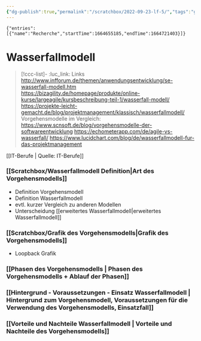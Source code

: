 ```yaml
---
{"dg-publish":true,"permalink":"/scratchbox/2022-09-23-lf-5/","tags":"gardenEntry","dgHomeLink":true,"dgPassFrontmatter":false}
---
```



```simple-time-tracker
{"entries":[{"name":"Recherche","startTime":1664655185,"endTime":1664721403}]}
```

# Wasserfallmodell

> [!ccc-list]- :luc_link: Links
> http://www.infforum.de/themen/anwendungsentwicklung/se-wasserfall-modell.htm
> https://bizagility.de/homepage/produkte/online-kurse/largeagile/kursbeschreibung-teil-1/wasserfall-modell/
> https://projekte-leicht-gemacht.de/blog/projektmanagement/klassisch/wasserfallmodell/
> Vorgehensmodelle im Vergleich: https://www.scnsoft.de/blog/vorgehensmodelle-der-softwareentwicklung
> https://echometerapp.com/de/agile-vs-wasserfall/
> https://www.lucidchart.com/blog/de/wasserfallmodell-fur-das-projektmanagement

[[IT-Berufe | Quelle: IT-Berufe]]

 ### [[Scratchbox/Wasserfallmodell Definition|Art des Vorgehensmodells]]
 - Definition Vorgehensmodell
 - Definition Wasserfallmodell
 - evtl. kurzer Vergleich zu anderen Modellen
 - Unterscheidung [[erweitertes Wasserfallmodell|erweitertes Wasserfallmodell]]

 ### [[Scratchbox/Grafik des Vorgehensmodells|Grafik des Vorgehensmodells]]
- Loopback Grafik
 
### [[Phasen des Vorgehensmodells | Phasen des Vorgehensmodells + Ablauf der Phasen]] 

### [[Hintergrund - Voraussetzungen - Einsatz Wasserfallmodell | Hintergrund zum Vorgehensmodell, Voraussetzungen für die Verwendung des Vorgehensmodells, Einsatzfall]]

### [[Vorteile und Nachteile Wasserfallmodell | Vorteile und Nachteile des Vorgehensmodells]]
